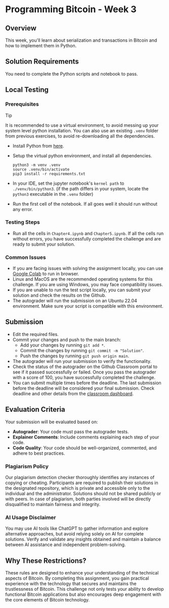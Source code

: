 # Programming Bitcoin - Week 3

## Overview
This week, you'll learn about serialization and transactions in Bitcoin and how to implement them in Python.

## Solution Requirements

You need to complete the Python scripts and notebook to pass.

## Local Testing

### Prerequisites
 > [!TIP]
 > It is recommended to use a virtual environment, to avoid messing up your system level python installation.
 > You can also use an existing `.venv` folder from previous exercises, to avoid re-downloading all the dependencies.

- Install Python from [here](https://www.python.org/downloads/).

- Setup the virtual python environment, and install all dependencies.
  ```shell
  python3 -m venv .venv
  source .venv/bin/activate
  pip3 install -r requirements.txt
  ```
- In your IDE, set the jupyter notebook's `kernel path` to `./venv/bin/python3`. (if the path differs in your system, locate the `python3` executable in the `.venv` folder)

- Run the first cell of the notebook. If all goes well it should run without any error.


### Testing Steps
- Run all the cells in `Chapter4.ipynb` and `Chapter5.ipynb`. If all the cells run without errors, you have successfully completed the challenge and are ready to submit your solution.

### Common Issues
- If you are facing issues with solving the assignment locally, you can use [Google Colab](https://colab.research.google.com) to run in browser.
- Linux and MacOS are the recommended operating systems for this challenge. If you are using Windows, you may face compatibility issues.
- If you are unable to run the test script locally, you can submit your solution and check the results on the Github.
- The autograder will run the submission on an Ubuntu 22.04 environment. Make sure your script is compatible with this environment.


## Submission

- Edit the required files.
- Commit your changes and push to the main branch:
  - Add your changes by running `git add *`.
  - Commit the changes by running `git commit -m "Solution"`.
  - Push the changes by running `git push origin main`.
- The autograder will run your submission to verify the functionality.
- Check the status of the autograder on the Github Classroom portal to see if it passed successfully or failed. Once you pass the autograder with a score of 100, you have successfully completed the challenge.
- You can submit multiple times before the deadline. The last submission before the deadline will be considered your final submission. Check deadline and other details from the [classroom dashboard](https://classroom.github.com/classrooms/166743040-programming-bitcoin).


## Evaluation Criteria
Your submission will be evaluated based on:
- **Autograder**: Your code must pass the autograder tests.
- **Explainer Comments**: Include comments explaining each step of your code.
- **Code Quality**: Your code should be well-organized, commented, and adhere to best practices.

### Plagiarism Policy
Our plagiarism detection checker thoroughly identifies any instances of copying or cheating. Participants are required to publish their solutions in the designated repository, which is private and accessible only to the individual and the administrator. Solutions should not be shared publicly or with peers. In case of plagiarism, both parties involved will be directly disqualified to maintain fairness and integrity.

### AI Usage Disclaimer
You may use AI tools like ChatGPT to gather information and explore alternative approaches, but avoid relying solely on AI for complete solutions. Verify and validate any insights obtained and maintain a balance between AI assistance and independent problem-solving.

## Why These Restrictions?
These rules are designed to enhance your understanding of the technical aspects of Bitcoin. By completing this assignment, you gain practical experience with the technology that secures and maintains the trustlessness of Bitcoin. This challenge not only tests your ability to develop functional Bitcoin applications but also encourages deep engagement with the core elements of Bitcoin technology.
